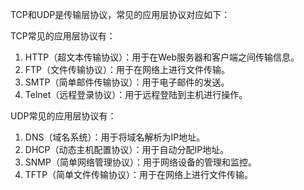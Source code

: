 TCP和UDP是传输层协议，常见的应用层协议对应如下：

TCP常见的应用层协议有：

1. HTTP（超文本传输协议）：用于在Web服务器和客户端之间传输信息。
2. FTP（文件传输协议）：用于在网络上进行文件传输。
3. SMTP（简单邮件传输协议）：用于电子邮件的发送。
4. Telnet（远程登录协议）：用于远程登陆到主机进行操作。

UDP常见的应用层协议有：

1. DNS（域名系统）：用于将域名解析为IP地址。
2. DHCP（动态主机配置协议）：用于自动分配IP地址。
3. SNMP（简单网络管理协议）：用于网络设备的管理和监控。
4. TFTP（简单文件传输协议）：用于在网络上进行文件传输。